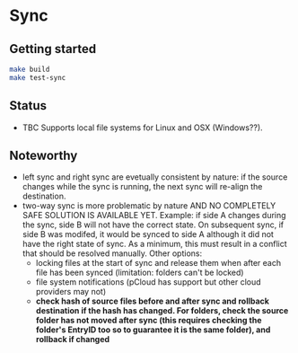 # Sync

## Getting started

```bash
make build
make test-sync
```

## Status

- TBC Supports local file systems for Linux and OSX (Windows??).

## Noteworthy

- left sync and right sync are evetually consistent by nature: if the source changes while the sync is running, the next sync will re-align the destination.
- two-way sync is more problematic by nature AND NO COMPLETELY SAFE SOLUTION IS AVAILABLE YET. Example: if side A changes during the sync, side B will not have the correct state. On subsequent sync, if side B was modifed, it would be synced to side A although it did not have the right state of sync. As a minimum, this must result in a conflict that should be resolved manually. Other options:
    - locking files at the start of sync and release them when after each file has been synced (limitation: folders can't be locked)
    - file system notifications (pCloud has support but other cloud providers may not)
    - **check hash of source files before and after sync and rollback destination if the hash has changed. For folders, check the source folder has not moved after sync (this requires checking the folder's EntryID too so to guarantee it is the same folder), and rollback if changed**
